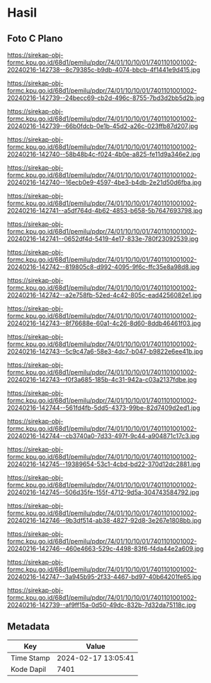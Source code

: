 # Hasil

## Foto C Plano

https://sirekap-obj-formc.kpu.go.id/68d1/pemilu/pdpr/74/01/10/10/01/7401101001002-20240216-142738--8c79385c-b9db-4074-bbcb-4f1441e9d415.jpg

https://sirekap-obj-formc.kpu.go.id/68d1/pemilu/pdpr/74/01/10/10/01/7401101001002-20240216-142739--24becc69-cb2d-496c-8755-7bd3d2bb5d2b.jpg

https://sirekap-obj-formc.kpu.go.id/68d1/pemilu/pdpr/74/01/10/10/01/7401101001002-20240216-142739--66b0fdcb-0e1b-45d2-a26c-023ffb87d207.jpg

https://sirekap-obj-formc.kpu.go.id/68d1/pemilu/pdpr/74/01/10/10/01/7401101001002-20240216-142740--58b48b4c-f024-4b0e-a825-fe11d9a346e2.jpg

https://sirekap-obj-formc.kpu.go.id/68d1/pemilu/pdpr/74/01/10/10/01/7401101001002-20240216-142740--16ecb0e9-4597-4be3-b4db-2e21d50d6fba.jpg

https://sirekap-obj-formc.kpu.go.id/68d1/pemilu/pdpr/74/01/10/10/01/7401101001002-20240216-142741--a5df764d-4b62-4853-b658-5b7647693798.jpg

https://sirekap-obj-formc.kpu.go.id/68d1/pemilu/pdpr/74/01/10/10/01/7401101001002-20240216-142741--0652df4d-5419-4e17-833e-780f23092539.jpg

https://sirekap-obj-formc.kpu.go.id/68d1/pemilu/pdpr/74/01/10/10/01/7401101001002-20240216-142742--819805c8-d992-4095-9f6c-ffc35e8a98d8.jpg

https://sirekap-obj-formc.kpu.go.id/68d1/pemilu/pdpr/74/01/10/10/01/7401101001002-20240216-142742--a2e758fb-52ed-4c42-805c-ead4256082e1.jpg

https://sirekap-obj-formc.kpu.go.id/68d1/pemilu/pdpr/74/01/10/10/01/7401101001002-20240216-142743--8f76688e-60a1-4c26-8d60-8ddb46461f03.jpg

https://sirekap-obj-formc.kpu.go.id/68d1/pemilu/pdpr/74/01/10/10/01/7401101001002-20240216-142743--5c9c47a6-58e3-4dc7-b047-b9822e6ee41b.jpg

https://sirekap-obj-formc.kpu.go.id/68d1/pemilu/pdpr/74/01/10/10/01/7401101001002-20240216-142743--f0f3a685-185b-4c31-942a-c03a2137fdbe.jpg

https://sirekap-obj-formc.kpu.go.id/68d1/pemilu/pdpr/74/01/10/10/01/7401101001002-20240216-142744--561fd4fb-5dd5-4373-99be-82d7409d2ed1.jpg

https://sirekap-obj-formc.kpu.go.id/68d1/pemilu/pdpr/74/01/10/10/01/7401101001002-20240216-142744--cb3740a0-7d33-497f-9c44-a904871c17c3.jpg

https://sirekap-obj-formc.kpu.go.id/68d1/pemilu/pdpr/74/01/10/10/01/7401101001002-20240216-142745--19389654-53c1-4cbd-bd22-370d12dc2881.jpg

https://sirekap-obj-formc.kpu.go.id/68d1/pemilu/pdpr/74/01/10/10/01/7401101001002-20240216-142745--506d35fe-155f-4712-9d5a-304743584792.jpg

https://sirekap-obj-formc.kpu.go.id/68d1/pemilu/pdpr/74/01/10/10/01/7401101001002-20240216-142746--9b3df514-ab38-4827-92d8-3e267e1808bb.jpg

https://sirekap-obj-formc.kpu.go.id/68d1/pemilu/pdpr/74/01/10/10/01/7401101001002-20240216-142746--460e4663-529c-4498-83f6-f4da44e2a609.jpg

https://sirekap-obj-formc.kpu.go.id/68d1/pemilu/pdpr/74/01/10/10/01/7401101001002-20240216-142747--3a945b95-2f33-4467-bd97-40b64201fe65.jpg

https://sirekap-obj-formc.kpu.go.id/68d1/pemilu/pdpr/74/01/10/10/01/7401101001002-20240216-142739--af9ff15a-0d50-49dc-832b-7d32da75118c.jpg


## Metadata

| Key        | Value               |
| ---------- | ------------------- |
| Time Stamp | 2024-02-17 13:05:41 |
| Kode Dapil | 7401                |



